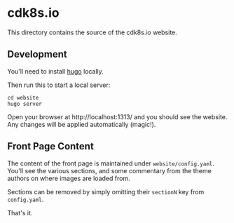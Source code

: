 # cdk8s.io

This directory contains the source of the cdk8s.io website.

## Development

You'll need to install [hugo](https://gohugo.io/getting-started/installing) locally.

Then run this to start a local server:

```shell
cd website
hugo server
```

Open your browser at http://localhost:1313/ and you should see the website. Any changes will be applied automatically (magic!).

## Front Page Content

The content of the front page is maintained under `website/config.yaml`. 
You'll see the various sections, and some commentary from the theme authors on where images are loaded from.

Sections can be removed by simply omitting their `sectionN` key from `config.yaml`.

That's it.

